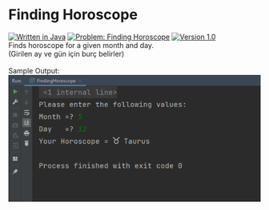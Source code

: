 # Finding Horoscope
[![Written in Java](https://img.shields.io/badge/language-java-green)](#)
[![Problem: Finding Horoscope](https://img.shields.io/badge/problem-Finding%20Horoscope-important)](#)
[![Version 1.0](https://img.shields.io/badge/version-1.0-informational)](#)\
Finds horoscope for a given month and day.\
(Girilen ay ve gün için burç belirler)\
\
Sample Output:\
[![Sample Output](/assets/images/findinghoroscope.png)](#)

